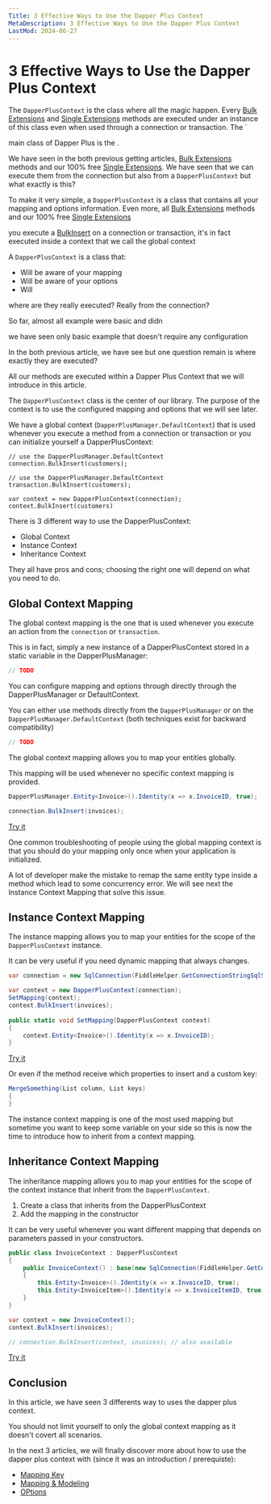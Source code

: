 ```yaml
---
Title: 3 Effective Ways to Use the Dapper Plus Context 
MetaDescription: 3 Effective Ways to Use the Dapper Plus Context 
LastMod: 2024-06-27
---
```


# 3 Effective Ways to Use the Dapper Plus Context

The `DapperPlusContext` is the class where all the magic happen. Every [Bulk Extensions](#) and [Single Extensions](#) methods are executed under an instance of this class even when used through a connection or transaction. The `



main class of Dapper Plus is the . 

We have seen in the both previous getting articles, [Bulk Extensions](#) methods and our 100% free [Single Extensions](#). We have seen that we can execute them from the connection but also from a `DapperPlusContext` but what exactly is this?

To make it very simple, a `DapperPlusContext` is a class that contains all your mapping and options information. Even more, all [Bulk Extensions](#) methods and our 100% free [Single Extensions](#)

you execute a [BulkInsert](/bulk-insert) on a connection or transaction, it's in fact executed inside a context that we call the global context





A `DapperPlusContext` is a class that:
- Will be aware of your mapping
- Will be aware of your options
- Will 

where are they really executed? Really from the connection?


So far, almost all example were basic and didn

we have seen only basic example that doesn't require any configuration 

In the both previous article, we have see  but one question remain is where exactly they are executed?

All our methods are executed within a Dapper Plus Context that we will introduce in this article.



The `DapperPlusContext` class is the center of our library. The purpose of the context is to use the configured mapping and options that we will see later.



We have a global context (`DapperPlusManager.DefaultContext`) that is used whenever you execute a method from a connection or transaction or you can initialize yourself a DapperPlusContext:

```
// use the DapperPlusManager.DefaultContext
connection.BulkInsert(customers);

// use the DapperPlusManager.DefaultContext
transaction.BulkInsert(customers);

var context = new DapperPlusContext(connection);
context.BulkInsert(customers)
```

There is 3 different way to use the DapperPlusContext:

- Global Context
- Instance Context
- Inheritance Context


They all have pros and cons; choosing the right one will depend on what you need to do.

## Global Context Mapping

The global context mapping is the one that is used whenever you execute an action from the `connection` or `transaction`.

This is in fact, simply a new instance of a DapperPlusContext stored in a static variable in the DapperPlusManager:

```csharp
// TODO
```

You can configure mapping and options through directly through the DapperPlusManager or DefaultContext.

You can either use methods directly from the `DapperPlusManager` or on the `DapperPlusManager.DefaultContext` (both techniques exist for backward compatibility)

```csharp
// TODO
```

The global context mapping allows you to map your entities globally.

This mapping will be used whenever no specific context mapping is provided.

```csharp
DapperPlusManager.Entity<Invoice>().Identity(x => x.InvoiceID, true);

connection.BulkInsert(invoices);
```

[Try it](https://dotnetfiddle.net/MljjYW)

One common troubleshooting of people using the global mapping context is that you should do your mapping only once when your application is initialized.

A lot of developer make the mistake to remap the same entity type inside a method which lead to some concurrency error. We will see next the Instance Context Mapping that solve this issue.

## Instance Context Mapping

The instance mapping allows you to map your entities for the scope of the `DapperPlusContext` instance.

It can be very useful if you need dynamic mapping that always changes.

```csharp
var connection = new SqlConnection(FiddleHelper.GetConnectionStringSqlServer());

var context = new DapperPlusContext(connection);
SetMapping(context);
context.BulkInsert(invoices);
		
public static void SetMapping(DapperPlusContext context)
{
	context.Entity<Invoice>().Identity(x => x.InvoiceID);
}
```

[Try it](https://dotnetfiddle.net/WHSCTW)

Or even if the method receive which properties to insert and a custom key:

```csharp
MergeSomething(List column, List keys)
{
}
```

The instance context mapping is one of the most used mapping but sometime you want to keep some variable on your side so this is now the time to introduce how to inherit from a context mapping.

## Inheritance Context Mapping 

The inheritance mapping allows you to map your entities for the scope of the context instance that inherit from the `DapperPlusContext`.

1.	Create a class that inherits from the DapperPlusContext
2.	Add the mapping in the constructor

It can be very useful whenever you want different mapping that depends on parameters passed in your constructors.

```csharp
public class InvoiceContext : DapperPlusContext
{
	public InvoiceContext() : base(new SqlConnection(FiddleHelper.GetConnectionStringSqlServer()))
	{
		this.Entity<Invoice>().Identity(x => x.InvoiceID, true);
		this.Entity<InvoiceItem>().Identity(x => x.InvoiceItemID, true);
	}
}

var context = new InvoiceContext();
context.BulkInsert(invoices);

// connection.BulkInsert(context, invoices); // also available
```

[Try it](https://dotnetfiddle.net/BbBQ2F)

## Conclusion

In this article, we have seen 3 differents way to uses the dapper plus context.

You should not limit yourself to only the global context mapping as it doesn't covert all scenarios.

In the next 3 articles, we will finally discover more about how to use the dapper plus context with (since it was an introduction / prerequiste):
- [Mapping Key](#)
- [Mapping & Modeling](#)
- [OPtions](#)
